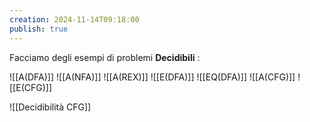 ```yaml
---
creation: 2024-11-14T09:18:00
publish: true
---
```

Facciamo degli esempi di problemi **Decidibili** : 

![[A(DFA)]] 
![[A(NFA)]]
![[A(REX)]]
![[E(DFA)]]
![[EQ(DFA)]]
![[A(CFG)]]
![[E(CFG)]]

![[Decidibilità CFG]]